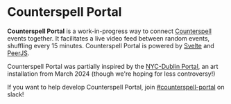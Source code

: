 # Counterspell Portal

**Counterspell Portal** is a work-in-progress way to connect [Counterspell](https://counterspell.hackclub.com/) events together. It facilitates a live video feed between random events, shuffling every 15 minutes. Counterspell Portal is powered by [Svelte](https://svelte.dev/) and [PeerJS](https://peerjs.com/).

Counterspell Portal was partially inspired by the [NYC-Dublin Portal](https://en.wikipedia.org/wiki/New_York%E2%80%93Dublin_Portal), an art installation from March 2024 (though we're hoping for less controversy!)

If you want to help develop Counterspell Portal, join [#counterspell-portal](https://hackclub.slack.com/archives/C07S8ECQZ5W) on slack!
